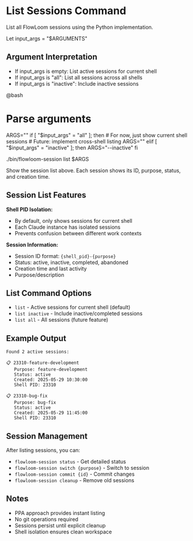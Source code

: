 # List Sessions Command

List all FlowLoom sessions using the Python implementation.

Let input_args = "$ARGUMENTS"

## Argument Interpretation
- If input_args is empty: List active sessions for current shell
- If input_args is "all": List all sessions across all shells
- If input_args is "inactive": Include inactive sessions

@bash
# Parse arguments
ARGS=""
if [ "$input_args" = "all" ]; then
    # For now, just show current shell sessions
    # Future: implement cross-shell listing
    ARGS=""
elif [ "$input_args" = "inactive" ]; then
    ARGS="--inactive"
fi

./bin/flowloom-session list $ARGS

Show the session list above. Each session shows its ID, purpose, status, and creation time.

## Session List Features

**Shell PID Isolation:**
- By default, only shows sessions for current shell
- Each Claude instance has isolated sessions
- Prevents confusion between different work contexts

**Session Information:**
- Session ID format: `{shell_pid}-{purpose}`
- Status: active, inactive, completed, abandoned
- Creation time and last activity
- Purpose/description

## List Command Options

- `list` - Active sessions for current shell (default)
- `list inactive` - Include inactive/completed sessions
- `list all` - All sessions (future feature)

## Example Output

```
Found 2 active sessions:

📋 23310-feature-development
   Purpose: feature-development
   Status: active
   Created: 2025-05-29 10:30:00
   Shell PID: 23310

📋 23310-bug-fix
   Purpose: bug-fix
   Status: active
   Created: 2025-05-29 11:45:00
   Shell PID: 23310
```

## Session Management

After listing sessions, you can:
- `flowloom-session status` - Get detailed status
- `flowloom-session switch {purpose}` - Switch to session
- `flowloom-session commit {id}` - Commit changes
- `flowloom-session cleanup` - Remove old sessions

## Notes

- PPA approach provides instant listing
- No git operations required
- Sessions persist until explicit cleanup
- Shell isolation ensures clean workspace